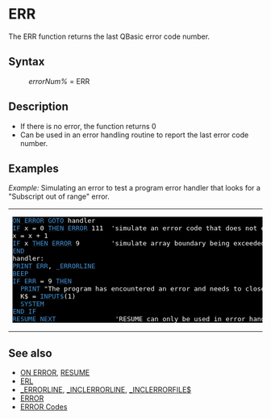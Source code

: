 <style>pre.codeide, pre.outputfixed, .outputcrt0 { background-color: #000 !important; color: #FFF !important; }</style><!DOCTYPE html>
<html class="client-nojs" dir="ltr" lang="en">
<head>
<title>ERR - QB64 Phoenix Edition Wiki</title>
</head>
<body class="mediawiki ltr sitedir-ltr mw-hide-empty-elt ns-0 ns-subject page-ERR rootpage-ERR skin-vector action-view skin-vector-legacy vector-feature-language-in-header-enabled vector-feature-language-in-main-page-header-disabled vector-feature-language-alert-in-sidebar-disabled vector-feature-sticky-header-disabled vector-feature-sticky-header-edit-disabled vector-feature-table-of-contents-disabled vector-feature-visual-enhancement-next-disabled">
<div class="mw-body" id="content" role="main">
<a id="top"></a>
<h1 class="firstHeading mw-first-heading" id="firstHeading"><span class="mw-page-title-main">ERR</span></h1>
<div class="vector-body" id="bodyContent">
<div class="mw-body-content mw-content-ltr" dir="ltr" id="mw-content-text" lang="en"><div class="mw-parser-output"><p>The <a class="mw-selflink selflink">ERR</a> function returns the last QBasic error code number.
</p>
<h2><span class="mw-headline" id="Syntax">Syntax</span></h2>
<dl><dd><i>errorNum%</i> = <a class="mw-selflink selflink">ERR</a></dd></dl>
<p>
</p>
<h2><span class="mw-headline" id="Description">Description</span></h2>
<ul><li>If there is no error, the function returns 0</li>
<li>Can be used in an error handling routine to report the last error code number.</li></ul>
<p>
</p>
<h2><span class="mw-headline" id="Examples">Examples</span></h2>
<p><i>Example:</i> Simulating an error to test a program error handler that looks for a "Subscript out of range" error.
</p>
<table cellpadding="15px" width="100%">
<tbody><tr>
<td><pre class="codeide"><a href="ON_ERROR" title="ON ERROR"><span style="color:#4593D8;">ON ERROR</span></a> <a href="GOTO" title="GOTO"><span style="color:#4593D8;">GOTO</span></a> handler
<a href="IF...THEN" title="IF...THEN"><span style="color:#4593D8;">IF</span></a> x = 0 <a href="THEN" title="THEN"><span style="color:#4593D8;">THEN</span></a> <a href="ERROR" title="ERROR"><span style="color:#4593D8;">ERROR</span></a> 111  'simulate an error code that does not exist
x = x + 1
<a href="IF...THEN" title="IF...THEN"><span style="color:#4593D8;">IF</span></a> x <a href="THEN" title="THEN"><span style="color:#4593D8;">THEN</span></a> <a href="ERROR" title="ERROR"><span style="color:#4593D8;">ERROR</span></a> 9        'simulate array boundary being exceeded
<a href="END" title="END"><span style="color:#4593D8;">END</span></a>
handler:
<a href="PRINT" title="PRINT"><span style="color:#4593D8;">PRINT</span></a> <a class="mw-selflink selflink"><span style="color:#4593D8;">ERR</span></a>, <a href="ERRORLINE" title="ERRORLINE"><span style="color:#4593D8;">_ERRORLINE</span></a>
<a href="BEEP" title="BEEP"><span style="color:#4593D8;">BEEP</span></a>
<a href="IF...THEN" title="IF...THEN"><span style="color:#4593D8;">IF</span></a> <a class="mw-selflink selflink"><span style="color:#4593D8;">ERR</span></a> = 9 <a href="THEN" title="THEN"><span style="color:#4593D8;">THEN</span></a>
  <a href="PRINT" title="PRINT"><span style="color:#4593D8;">PRINT</span></a> "The program has encountered an error and needs to close! Press a key!"
  K$ = <a href="INPUT$" title="INPUT$"><span style="color:#4593D8;">INPUT$</span></a>(1)
  <a href="SYSTEM" title="SYSTEM"><span style="color:#4593D8;">SYSTEM</span></a>
<a class="mw-redirect" href="END_IF" title="END IF"><span style="color:#4593D8;">END IF</span></a>
<a href="RESUME" title="RESUME"><span style="color:#4593D8;">RESUME</span></a> <a href="NEXT" title="NEXT"><span style="color:#4593D8;">NEXT</span></a>               'RESUME can only be used in error handlers
</pre>
</td></tr></tbody></table>
<p>
</p>
<h2><span class="mw-headline" id="See_also">See also</span></h2>
<ul><li><a href="ON_ERROR" title="ON ERROR">ON ERROR</a>, <a href="RESUME" title="RESUME">RESUME</a></li>
<li><a href="ERL" title="ERL">ERL</a></li>
<li><a href="ERRORLINE" title="ERRORLINE">_ERRORLINE</a>, <a href="INCLERRORLINE" title="INCLERRORLINE">_INCLERRORLINE</a>, <a href="INCLERRORFILE$" title="INCLERRORFILE$">_INCLERRORFILE$</a></li>
<li><a href="ERROR" title="ERROR">ERROR</a></li>
<li><a href="ERROR_Codes" title="ERROR Codes">ERROR Codes</a></li></ul>
<p>
</p>
<!-- 
NewPP limit report
Cached time: 20240715061306
Cache expiry: 86400
Reduced expiry: false
Complications: [show‐toc]
CPU time usage: 0.031 seconds
Real time usage: 0.041 seconds
Preprocessor visited node count: 178/1000000
Post‐expand include size: 1788/2097152 bytes
Template argument size: 232/2097152 bytes
Highest expansion depth: 3/100
Expensive parser function count: 0/100
Unstrip recursion depth: 0/20
Unstrip post‐expand size: 0/5000000 bytes
-->
<!--
Transclusion expansion time report (%,ms,calls,template)
100.00%   22.061      1 -total
 13.28%    2.930     22 Template:Cl
 12.03%    2.653      1 Template:PageSeeAlso
 10.54%    2.326      1 Template:CodeEnd
 10.43%    2.300      1 Template:CodeStart
 10.29%    2.271      1 Template:PageSyntax
 10.05%    2.216      1 Template:PageNavigation
  9.67%    2.134      1 Template:PageExamples
  8.34%    1.841      1 Template:Parameter
  7.72%    1.702      1 Template:PageDescription
-->
<!-- Saved in parser cache with key qb64pnix_mw19894-mwmb_:pcache:idhash:314-0!canonical and timestamp 20240715061306 and revision id 5979.
 -->
</div>
</div>
</div>
</div>
</body>
</html>